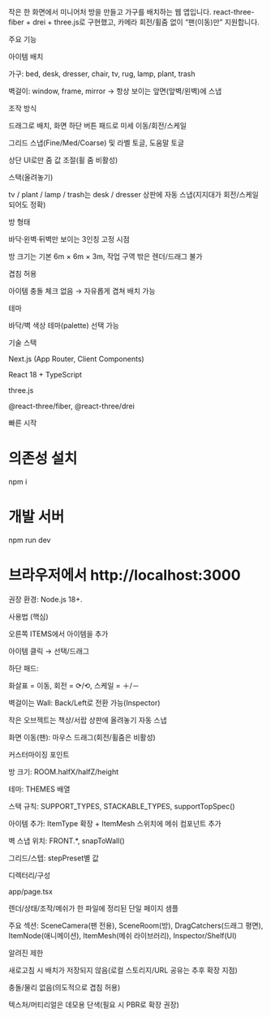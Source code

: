 작은 한 화면에서 미니어처 방을 만들고 가구를 배치하는 웹 앱입니다.
react-three-fiber + drei + three.js로 구현했고, 카메라 회전/휠줌 없이 “팬(이동)만” 지원합니다.

주요 기능

아이템 배치

가구: bed, desk, dresser, chair, tv, rug, lamp, plant, trash

벽걸이: window, frame, mirror → 항상 보이는 앞면(앞벽/왼벽)에 스냅

조작 방식

드래그로 배치, 화면 하단 버튼 패드로 미세 이동/회전/스케일

그리드 스냅(Fine/Med/Coarse) 및 라벨 토글, 도움말 토글

상단 UI로만 줌 값 조절(휠 줌 비활성)

스택(올려놓기)

tv / plant / lamp / trash는 desk / dresser 상판에 자동 스냅(지지대가 회전/스케일되어도 정확)

방 형태

바닥·왼벽·뒤벽만 보이는 3인칭 고정 시점

방 크기는 기본 6m × 6m × 3m, 작업 구역 밖은 렌더/드래그 불가

겹침 허용

아이템 충돌 체크 없음 → 자유롭게 겹쳐 배치 가능

테마

바닥/벽 색상 테마(palette) 선택 가능

기술 스택

Next.js (App Router, Client Components)

React 18 + TypeScript

three.js

@react-three/fiber, @react-three/drei

빠른 시작
# 의존성 설치
npm i
# 개발 서버
npm run dev
# 브라우저에서 http://localhost:3000


권장 환경: Node.js 18+.

사용법 (핵심)

오른쪽 ITEMS에서 아이템을 추가

아이템 클릭 → 선택/드래그

하단 패드:

화살표 = 이동, 회전 = ⟳/⟲, 스케일 = ＋/－

벽걸이는 Wall: Back/Left로 전환 가능(Inspector)

작은 오브젝트는 책상/서랍 상판에 올려놓기 자동 스냅

화면 이동(팬): 마우스 드래그(회전/휠줌은 비활성)

커스터마이징 포인트

방 크기: ROOM.halfX/halfZ/height

테마: THEMES 배열

스택 규칙: SUPPORT_TYPES, STACKABLE_TYPES, supportTopSpec()

아이템 추가: ItemType 확장 + ItemMesh 스위치에 메쉬 컴포넌트 추가

벽 스냅 위치: FRONT.*, snapToWall()

그리드/스텝: stepPreset별 값

디렉터리/구성

app/page.tsx

렌더/상태/조작/메쉬가 한 파일에 정리된 단일 페이지 샘플

주요 섹션: SceneCamera(팬 전용), SceneRoom(방), DragCatchers(드래그 평면), ItemNode(애니메이션), ItemMesh(메쉬 라이브러리), Inspector/Shelf(UI)

알려진 제한

새로고침 시 배치가 저장되지 않음(로컬 스토리지/URL 공유는 추후 확장 지점)

충돌/물리 없음(의도적으로 겹침 허용)

텍스처/머티리얼은 데모용 단색(필요 시 PBR로 확장 권장)
